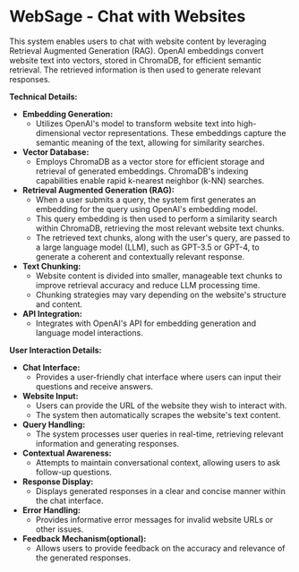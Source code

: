 # WebSage - Chat with Websites

This system enables users to chat with website content by leveraging Retrieval Augmented Generation (RAG). OpenAI embeddings convert website text into vectors, stored in ChromaDB, for efficient semantic retrieval. The retrieved information is then used to generate relevant responses.

**Technical Details:**

* **Embedding Generation:**
    * Utilizes OpenAI's model to transform website text into high-dimensional vector representations. These embeddings capture the semantic meaning of the text, allowing for similarity searches.
* **Vector Database:**
    * Employs ChromaDB as a vector store for efficient storage and retrieval of generated embeddings. ChromaDB's indexing capabilities enable rapid k-nearest neighbor (k-NN) searches.
* **Retrieval Augmented Generation (RAG):**
    * When a user submits a query, the system first generates an embedding for the query using OpenAI's embedding model.
    * This query embedding is then used to perform a similarity search within ChromaDB, retrieving the most relevant website text chunks.
    * The retrieved text chunks, along with the user's query, are passed to a large language model (LLM), such as GPT-3.5 or GPT-4, to generate a coherent and contextually relevant response.
* **Text Chunking:**
    * Website content is divided into smaller, manageable text chunks to improve retrieval accuracy and reduce LLM processing time.
    * Chunking strategies may vary depending on the website's structure and content.
* **API Integration:**
    * Integrates with OpenAI's API for embedding generation and language model interactions.

**User Interaction Details:**

* **Chat Interface:**
    * Provides a user-friendly chat interface where users can input their questions and receive answers.
* **Website Input:**
    * Users can provide the URL of the website they wish to interact with.
    * The system then automatically scrapes the website's text content.
* **Query Handling:**
    * The system processes user queries in real-time, retrieving relevant information and generating responses.
* **Contextual Awareness:**
    * Attempts to maintain conversational context, allowing users to ask follow-up questions.
* **Response Display:**
    * Displays generated responses in a clear and concise manner within the chat interface.
* **Error Handling:**
    * Provides informative error messages for invalid website URLs or other issues.
* **Feedback Mechanism(optional):**
    * Allows users to provide feedback on the accuracy and relevance of the generated responses.
